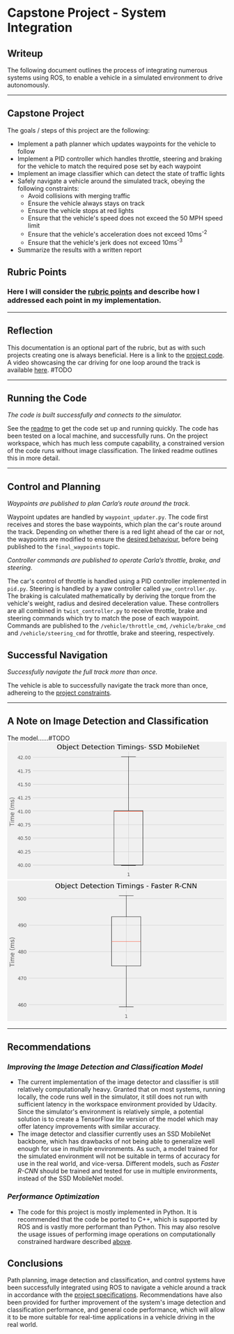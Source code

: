 # **Capstone Project - System Integration** 

## Writeup

The following document outlines the process of integrating numerous systems using ROS, to enable a vehicle in a simulated environment to drive autonomously.

---

## Capstone Project

The goals / steps of this project are the following:
* Implement a path planner which updates waypoints for the vehicle to follow
* Implement a PID controller which handles throttle, steering and braking for the vehicle to match the required pose set by each waypoint
* Implement an image classifier which can detect the state of traffic lights
* Safely navigate a vehicle around the simulated track, obeying the following constraints:
  * Avoid collisions with merging traffic
  * Ensure the vehicle always stays on track
  * Ensure the vehicle stops at red lights
  * Ensure that the vehicle's speed does not exceed the 50 MPH speed limit
  * Ensure that the vehicle's acceleration does not exceed 10ms<sup>-2</sup>
  * Ensure that the vehicle's jerk does not exceed 10ms<sup>-3</sup>
* Summarize the results with a written report


[//]: # (Image References)

[image1]: ./imgs/ssd_mobilenet_latency.png "SSD MobileNet Inference Latency"
[image2]: ./imgs/faster_rcnn_latency.png "Faster R-CNN Inference Latency"
[image3]: ./imgs/collision.gif "Collision Example"

## Rubric Points
### Here I will consider the [rubric points](https://review.udacity.com/#!/rubrics/3058/view) and describe how I addressed each point in my implementation.  

---
## Reflection

This documentation is an optional part of the rubric, but as with such projects creating one is always beneficial. Here is a link to the [project code](https://github.com/rezarajan/sdc-path-planning.git). A video showcasing the car driving for one loop around the track is available [here](). #TODO

---

## Running the Code

*The code is built successfully and connects to the simulator.*

See the [readme](./README.md) to get the code set up and running quickly. The code has been tested on a local machine, and successfully runs. On the project workspace, which has much less compute capability, a constrained version of the code runs without image classification. The linked readme outlines this in more detail.

---

## Control and Planning

*Waypoints are published to plan Carla’s route around the track.*

Waypoint updates are handled by `waypoint_updater.py`. The code first receives and stores the base waypoints, which plan the car's route around the track. Depending on whether there is a red light ahead of the car or not, the waypoints are modified to ensure the [desired behaviour](#capstone-project), before being published to the `final_waypoints` topic.

*Controller commands are published to operate Carla’s throttle, brake, and steering.*

The car's control of throttle is handled using a PID controller implemented in `pid.py`. Steering is handled by a yaw controller called `yaw_controller.py`. The braking is calculated mathematically by deriving the torque from the vehicle's weight, radius and desired deceleration value. These controllers are all combined in `twist_controller.py` to receive throttle, brake and steering commands which try to match the pose of each waypoint. Commands are published to the `/vehicle/throttle_cmd`, `/vehicle/brake_cmd` and `/vehicle/steering_cmd` for throttle, brake and steering, respectively.

## Successful Navigation

*Successfully navigate the full track more than once.*

The vehicle is able to successfully navigate the track more than once, adhereing to the [project constraints](#capstone-project).

---

## A Note on Image Detection and Classification

The model......#TODO
![image1]
![image2]

---

## Recommendations

### *Improving the Image Detection and Classification Model*

* The current implementation of the image detector and classifier is still relatively computationally heavy. Granted that on most systems, running locally, the code runs well in the simulator, it still does not run with sufficient latency in the workspace environment provided by Udacity. Since the simulator's environment is relatively simple, a potential solution is to create a TensorFlow lite version of the model which may offer latency improvements with similar accuracy.
* The image detector and classifier currently uses an SSD MobileNet backbone, which has drawbacks of not being able to generalize well enough for use in multiple environments. As such, a model trained for the simulated environment will not be suitable in terms of accuracy for use in the real world, and vice-versa. Different models, such as *Faster R-CNN* should be trained and tested for use in multiple environments, instead of the SSD MobileNet model.
  
### *Performance Optimization*

* The code for this project is mostly implemented in Python. It is recommended that the code be ported to C++, which is supported by ROS and is vastly more performant than Python. This may also resolve the usage issues of performing image operations on computationally constrained hardware described [above](#running-the-code).

## Conclusions

Path planning, image detection and classification, and control systems have been successfully integrated using ROS to navigate a vehicle around a track in accordance with the [project specifications](#capstone-project). Recommendations have also been provided for further improvement of the system's image detection and classification performance, and general code performance, which will allow it to be more suitable for real-time applications in a vehicle driving in the real world.